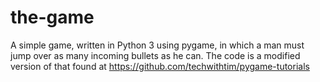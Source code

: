 # the-game
A simple game, written in Python 3 using pygame, in which a man must jump over as many incoming bullets as he can.
The code is a modified version of that found at https://github.com/techwithtim/pygame-tutorials

